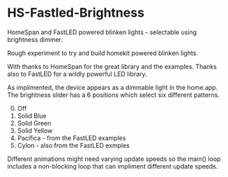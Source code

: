 # HS-Fastled-Brightness
HomeSpan and FastLED powered blinken lights - selectable using brightness dimmer.


Rough experiment to try and build homekit powered blinken lights.

With thanks to HomeSpan for the great library and the examples.
Thanks also to FastLED for a wildly powerful LED library.


As implimented, the device appears as a dimmable light in the home.app. The brightness slider has a 6 positions which select six different patterns.


0. Off
1. Solid Blue
2. Solid Green
3. Solid Yellow
4. Pacifica - from the FastLED examples
5. Cylon - also from the FastLED exmples

Different animations might need varying update speeds so the main() loop includes a non-blocking loop that can impliment different update speeds.
